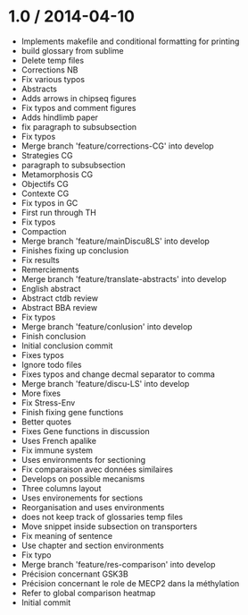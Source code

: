 
1.0 / 2014-04-10 
==================

 * Implements makefile and conditional formatting for printing
 * build glossary from sublime
 * Delete temp files
 * Corrections NB
 * Fix various typos
 * Abstracts
 * Adds arrows in chipseq figures
 * Fix typos and comment figures
 * Adds hindlimb paper
 * fix paragraph to subsubsection
 * Fix typos
 * Merge branch 'feature/corrections-CG' into develop
 * Strategies CG
 * paragraph to subsubsection
 * Metamorphosis CG
 * Objectifs CG
 * Contexte CG
 * Fix typos in GC
 * First run through TH
 * Fix typos
 * Compaction
 * Merge branch 'feature/mainDiscu8LS' into develop
 * Finishes fixing up conclusion
 * Fix results
 * Remerciements
 * Merge branch 'feature/translate-abstracts' into develop
 * English abstract
 * Abstract ctdb review
 * Abstract BBA review
 * Fix typos
 * Merge branch 'feature/conlusion' into develop
 * Finish conclusion
 * Initial conclusion commit
 * Fixes typos
 * Ignore todo files
 * Fixes typos and change decmal separator to comma
 * Merge branch 'feature/discu-LS' into develop
 * More fixes
 * Fix Stress-Env
 * Finish fixing gene functions
 * Better quotes
 * Fixes Gene functions in discussion
 * Uses French apalike
 * Fix immune system
 * Uses environments for sectioning
 * Fix comparaison avec données similaires
 * Develops on possible mecanisms
 * Three columns layout
 * Uses environements for sections
 * Reorganisation and uses environments
 * does not keep track of glossaries temp files
 * Move snippet inside subsection on transporters
 * Fix meaning of sentence
 * Use chapter and section environments
 * Fix typo
 * Merge branch 'feature/res-comparison' into develop
 * Précision concernant GSK3B
 * Précision concernant le role de MECP2 dans la méthylation
 * Refer to global comparison heatmap
 * Initial commit
